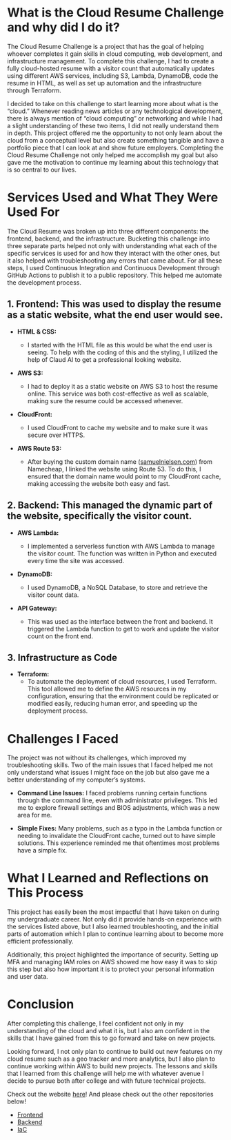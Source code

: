# What is the Cloud Resume Challenge and why did I do it?

The Cloud Resume Challenge is a project that has the goal of helping whoever completes it gain skills in cloud computing, web development, and infrastructure management. To complete this challenge, I had to create a fully cloud-hosted resume with a visitor count that automatically updates using different AWS services, including S3, Lambda, DynamoDB, code the resume in HTML, as well as set up automation and the infrastructure through Terraform.

I decided to take on this challenge to start learning more about what is the “cloud.” Whenever reading news articles or any technological development, there is always mention of “cloud computing” or networking and while I had a slight understanding of these two items, I did not really understand them in depth. This project offered me the opportunity to not only learn about the cloud from a conceptual level but also create something tangible and have a portfolio piece that I can look at and show future employers. Completing the Cloud Resume Challenge not only helped me accomplish my goal but also gave me the motivation to continue my learning about this technology that is so central to our lives.

# Services Used and What They Were Used For

The Cloud Resume was broken up into three different components: the frontend, backend, and the infrastructure. Bucketing this challenge into three separate parts helped not only with understanding what each of the specific services is used for and how they interact with the other ones, but it also helped with troubleshooting any errors that came about. For all these steps, I used Continuous Integration and Continuous Development through GitHub Actions to publish it to a public repository. This helped me automate the development process.

## 1. Frontend: This was used to display the resume as a static website, what the end user would see.

- **HTML & CSS:**
  - I started with the HTML file as this would be what the end user is seeing. To help with the coding of this and the styling, I utilized the help of Claud AI to get a professional looking website.
  
- **AWS S3:**
  - I had to deploy it as a static website on AWS S3 to host the resume online. This service was both cost-effective as well as scalable, making sure the resume could be accessed whenever.
  
- **CloudFront:**
  - I used CloudFront to cache my website and to make sure it was secure over HTTPS.
  
- **AWS Route 53:**
  - After buying the custom domain name ([samuelnielsen.com](http://samuelnielsen.com/)) from Namecheap, I linked the website using Route 53. To do this, I ensured that the domain name would point to my CloudFront cache, making accessing the website both easy and fast.

## 2. Backend: This managed the dynamic part of the website, specifically the visitor count.

- **AWS Lambda:**
  - I implemented a serverless function with AWS Lambda to manage the visitor count. The function was written in Python and executed every time the site was accessed.

- **DynamoDB:**
  - I used DynamoDB, a NoSQL Database, to store and retrieve the visitor count data.

- **API Gateway:**
  - This was used as the interface between the front and backend. It triggered the Lambda function to get to work and update the visitor count on the front end.

## 3. Infrastructure as Code

- **Terraform:**
  - To automate the deployment of cloud resources, I used Terraform. This tool allowed me to define the AWS resources in my configuration, ensuring that the environment could be replicated or modified easily, reducing human error, and speeding up the deployment process.

# Challenges I Faced

The project was not without its challenges, which improved my troubleshooting skills. Two of the main issues that I faced helped me not only understand what issues I might face on the job but also gave me a better understanding of my computer’s systems.

- **Command Line Issues:** I faced problems running certain functions through the command line, even with administrator privileges. This led me to explore firewall settings and BIOS adjustments, which was a new area for me.

- **Simple Fixes:** Many problems, such as a typo in the Lambda function or needing to invalidate the CloudFront cache, turned out to have simple solutions. This experience reminded me that oftentimes most problems have a simple fix.

# What I Learned and Reflections on This Process

This project has easily been the most impactful that I have taken on during my undergraduate career. Not only did it provide hands-on experience with the services listed above, but I also learned troubleshooting, and the initial parts of automation which I plan to continue learning about to become more efficient professionally.

Additionally, this project highlighted the importance of security. Setting up MFA and managing IAM roles on AWS showed me how easy it was to skip this step but also how important it is to protect your personal information and user data.

# Conclusion

After completing this challenge, I feel confident not only in my understanding of the cloud and what it is, but I also am confident in the skills that I have gained from this to go forward and take on new projects.

Looking forward, I not only plan to continue to build out new features on my cloud resume such as a geo tracker and more analytics, but I also plan to continue working within AWS to build new projects. The lessons and skills that I learned from this challenge will help me with whatever avenue I decide to pursue both after college and with future technical projects.

Check out the website [here](http://samuelnielsen.com/)! And please check out the other repositories below!

- [Frontend](https://github.com/sambidiah/cloud_resume_frontend)
- [Backend](https://github.com/sambidiah/cloud_resume_backend)
- [IaC](https://github.com/sambidiah/cloud_resume_infrastructure)
